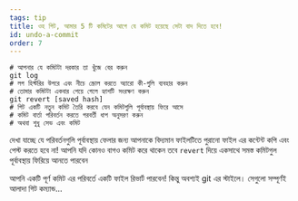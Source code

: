 ```yaml
---
tags: tip
title: ওহ গিট, আমার 5 টি কমিটের আগে যে কমিট হয়েছে সেটা বাদ দিতে হবে!
id: undo-a-commit
order: 7
---
```


```git
# আপনার যে কমিটটা দরকার তা খুঁজে বের করুন
git log
# লগ হিস্টরির উপরে এবং নীচে স্ক্রোল করতে অ্যারো কী-গুলি ব্যবহার করুন
# তোমার কমিটটা একবার পেয়ে গেলে হ্যাশটি সংরক্ষণ করুন
git revert [saved hash]
# গিট একটি নতুন কমিট তৈরি করবে যেন কমিটগুলি পূর্বাবস্থায় ফিরে আসে
# কমিট বার্তা পরিবর্তন করতে পরবর্তী ধাপ অনুসরণ করুন 
# অথবা শুধু সেভ এবং কমিট
```

দেখা যাচ্ছে যে পরিবর্তনগুলি পূর্বাবস্থায় ফেলার জন্য আপনাকে বিদ্যমান ফাইলটিতে পুরানো ফাইল এর কন্টেন্ট কপি এবং পেস্ট করতে হবে না! আপনি যদি কোনও বাগও কমিট করে থাকেন তবে `revert` দিয়ে একসাথে সমস্ত কমিটগুল পূর্বাবস্থায় ফিরিয়ে আনতে পারবেন

আপনি একটি পূর্ণ কমিট এর পরিবর্তে একটি ফাইল রিভার্ট পারবেন! কিন্তু অবশ্যই git এর স্টাইলে। সেগুলো সম্পূর্ণই আলাদা গিট কম্যান্ড...
